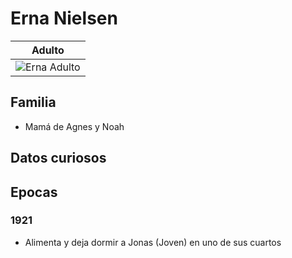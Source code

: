 # Erna Nielsen

| Adulto
| ---
| <img src="https://vignette.wikia.nocookie.net/dark-netflix/images/e/e4/2x0406Erna1921.jpg/revision/latest/scale-to-width-down/350?cb=20190808012238" alt ="Erna Adulto">

## Familia

* Mamá de Agnes y Noah

## Datos curiosos

## Epocas

### 1921

* Alimenta y deja dormir a Jonas (Joven) en uno de sus cuartos